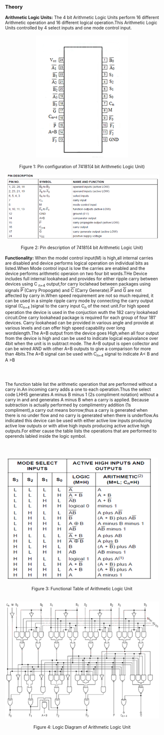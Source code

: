 ### Theory
 <div class="content" id="experiment-article-section-2-content">                            
                            <span style="font-weight:bold;">Arithmetic Logic Units:</span>&nbsp;The 4 bit Arithmetic Logic Units perform 16 different Arithmetic operation and 16 different logical operation.This Arithmetic Logic Units controlled by 4 select inputs and one mode control input.
				<br />
				
<br />
				<div align="center">
                            <img src="images/pin_configuration_1f3.png" style="width:300px;height:400px"/>
							<br />
							<br />
							Figure 1:&nbsp;Pin configuration of 74181(4 bit Arithmetic Logic Unit)
							
<br />
							<br />
							
<img src="images/pindesc.png" />
							<br />
							<br />
							Figure 2:&nbsp;Pin description of 74181(4 bit Arithmetic Logic Unit)
							
</div> 
       
                
 <br />
				<span style="font-weight:bold;">Functionality:</span>&nbsp;When the model control input(M) is high,all internal carries are disabled and device performs logical operation on individual bits as listed.When Mode control input is low the carries are enabled and the device performs arithmetic operaion on two four bit words.THe Device includes full internal lookahead and provides for either ripple carry between devices using C <sub>n+4</sub>   output,for carry loclahead between packages using signals <span style="text-decoration:overline;">P </style></span>(Carry Propogate) and <span style="text-decoration:overline;">C </style></span> (Carry Generate).<span style="text-decoration:overline;">P </style></span> and <span style="text-decoration:overline;">G</style></span> are not affected by carry in.When speed requirement are not so much required, it can be used in a simple ripple carry mode by connecting the carry output signal (C<sub>n+4</sub> )signal to the carry input C<sub>n</sub> of the next unit.For high speed operation the device is used in the conjuction wuth the 182 carry lookahead circuit.One carry lookahead package is required for each group of four 181' devices. Carry lookahead can be provided in various angle and provide at various levels and can offer high speed capability over long wordslength.The A=B output from the device goes High,when all four output from the device is high and can be used to indicate logical equivalance over 4bit when the unit is in subtract mode. The A=B output is open collector and can be wired AND with other A=B outputs to give a comparison for more than 4bits.The A=B signal can be used with C<sub>n+4</sub> signal to indicate A< B and A >B  
                
                     
<br /><br />

The function table list the arithmetic operation that are performed without a carry in.An incoming carry adds a one to each operation.Thus the select code LHHS generates A minus B minus 1 (2s compliment notation) without a carry in and and generates A minus B when a carry is applied. Because subtraction is actually performed by complimentry addition (1s compliment),a carry out means borrow;thus a carry is generated when there is no under flow and no carry is generated when there is underflow.As indicated this device can be used with either active low inputs producing active low outputs or with ative high inputs producing active active high outputs.For either cause the table lists the operations that are performed to operends labled inside the logic symbol.


<br /><br />



<div align="center"> 

<img src="images/functionaltable.png" style="width:500px;height:400px" />
<br /><br />
Figure 3:&nbsp;Functional Table of Arithmetic Logic Unit<br /><br /><br />

</div>




<div align="center"> 

<img src="images/ALU.png" />
<br /><br />
Figure 4:&nbsp;Logic Diagram of Arithmetic Logic Unit<br /><br />

</div>                            